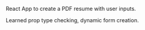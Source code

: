 React App to create a PDF resume with user inputs.

Learned prop type checking, dynamic form creation.
